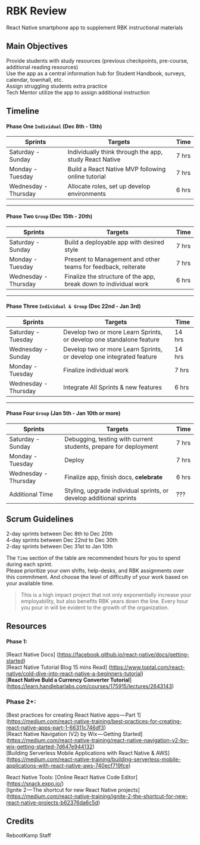 # RBK Review

React Native smartphone app to supplement RBK instructional materials

## Main Objectives

Provide students with study resources (previous checkpoints, pre-course, additional reading resources)   
Use the app as a central information hub for Student Handbook, surveys, calendar, townhall, etc.  
Assign struggling students extra practice   
Tech Mentor utilize the app to assign additional instruction   

## Timeline

#### Phase One `Individual` (Dec 8th - 13th)

Sprints | Targets | Time
--- | --- | ---
Saturday - Sunday | Individually think through the app, study React Native  | 7 hrs 
Monday - Tuesday | Build a React Native MVP following online tutorial   |  7 hrs 
Wednesday - Thursday |   Allocate roles, set up develop environments   |  6 hrs 

---
#### Phase Two `Group` (Dec 15th - 20th)

Sprints | Targets | Time
--- | --- | ---
Saturday - Sunday | Build a deployable app with desired style | 7 hrs 
Monday - Tuesday |  Present to Management and other teams for feedback, reiterate  |  7 hrs 
Wednesday - Thursday |   Finalize the structure of the app, break down to individual work   |  6 hrs 

---
#### Phase Three `Individual & Group` (Dec 22nd - Jan 3rd)

Sprints | Targets | Time
--- | --- | ---
Saturday - Tuesday |  Develop two or more Learn Sprints, or develop one standalone feature | 14 hrs 
Wednesday - Sunday | Develop two or more Learn Sprints, or develop one integrated feature  |  14 hrs 
Monday - Tuesday |   Finalize individual work   |  7 hrs 
Wednesday - Thursday |   Integrate All Sprints & new features |  6 hrs 

---
#### Phase Four `Group` (Jan 5th - Jan 10th or more)

Sprints | Targets | Time
--- | --- | ---
Saturday - Sunday  |   Debugging, testing with current students, prepare for deployment   |  7 hrs
Monday - Tuesday |   Deploy  |  7 hrs
Wednesday - Thursday | Finalize app, finish docs, **celebrate** | 6 hrs
Additional Time | Styling, upgrade individual sprints, or develop additional sprints | ???


## Scrum Guidelines
2-day sprints between Dec 8th to Dec 20th  
4-day sprints between Dec 22nd to Dec 30th  
2-day sprints between Dec 31st to Jan 10th  

The `Time` section of the table are recommended hours for you to spend during each sprint.   
Please prioritize your own shifts, help-desks, and RBK assignments over this commitment. And choose the level of difficulty of your work based on your available time.   

> This is a high impact project that not only exponentially increase your employability, but also benefits RBK years down the line. Every hour you pour in will be evident to the growth of the organization.


## Resources
#### Phase 1:
[React Native Docs] (https://facebook.github.io/react-native/docs/getting-started)  
[React Native Tutorial Blog 15 mins Read] (https://www.toptal.com/react-native/cold-dive-into-react-native-a-beginners-tutorial)  
[**React Native Buld a Currency Converter Tutorial**] (https://learn.handlebarlabs.com/courses/175915/lectures/2643143)  

### Phase 2+:
[Best practices for creating React Native apps — Part 1] (https://medium.com/react-native-training/best-practices-for-creating-react-native-apps-part-1-66311c746df3)  
[React Native Navigation (V2) by Wix — Getting Started] (https://medium.com/react-native-training/react-native-navigation-v2-by-wix-getting-started-7d647e944132)  
[Building Serverless Mobile Applications with React Native & AWS] (https://medium.com/react-native-training/building-serverless-mobile-applications-with-react-native-aws-740ecf719fce)  

React Native Tools:
[Online React Native Code Editor] (https://snack.expo.io/)  
[Ignite 2 — The shortcut for new React Native projects] (https://medium.com/react-native-training/ignite-2-the-shortcut-for-new-react-native-projects-b62376da6c5d)  


## Credits

RebootKamp Staff
